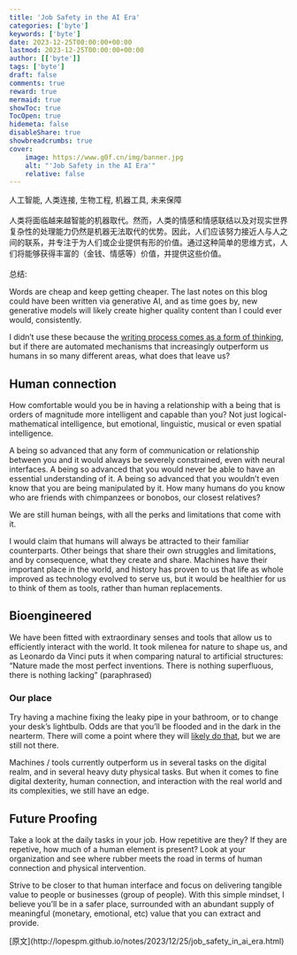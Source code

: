 ```yaml
---
title: 'Job Safety in the AI Era'
categories: ['byte']
keywords: ['byte']
date: 2023-12-25T00:00:00+00:00
lastmod: 2023-12-25T00:00:00+00:00
author: [['byte']]
tags: ['byte']
draft: false 
comments: true
reward: true 
mermaid: true 
showToc: true 
TocOpen: true 
hidemeta: false 
disableShare: true 
showbreadcrumbs: true 
cover:
    image: https://www.g0f.cn/img/banner.jpg
    alt: "'Job Safety in the AI Era'"
    relative: false
---
```


<div>

<div> 人工智能, 人类连接, 生物工程, 机器工具, 未来保障
<br/><br/>人类将面临越来越智能的机器取代。然而，人类的情感和情感联结以及对现实世界复杂性的处理能力仍然是机器无法取代的优势。因此，人们应该努力接近人与人之间的联系，并专注于为人们或企业提供有形的价值。通过这种简单的思维方式，人们将能够获得丰富的（金钱、情感等）价值，并提供这些价值。<br/><br/>总结: <div>
<p>Words are cheap and keep getting cheaper. The last notes on this blog could have been written via generative AI, and as time goes by, new generative models will likely create higher quality content than I could ever would, consistently.</p>
<p>I didn’t use these because the <a href="http://lopespm.github.io/notes/2023/07/02/writing-as-a-form-of-thinking.html">writing process comes as a form of thinking</a>, but if there are automated mechanisms that increasingly outperform us humans in so many different areas, what does that leave us?</p>
<h2 id="human-connection">Human connection</h2>
<p>How comfortable would you be in having a relationship with a being that is orders of magnitude more intelligent and capable than you? Not just logical-mathematical intelligence, but emotional, linguistic, musical or even spatial intelligence.</p>
<p>A being so advanced that any form of communication or relationship between you and it would always be severely constrained, even with neural interfaces. A being so advanced that you would never be able to have an essential understanding of it. A being so advanced that you wouldn’t even know that you are being manipulated by it. How many humans do you know who are friends with chimpanzees or bonobos, our closest relatives?</p>
<p>We are still human beings, with all the perks and limitations that come with it.</p>
<p>I would claim that humans will always be attracted to their familiar counterparts. Other beings that share their own struggles and limitations, and by consequence, what they create and share. Machines have their important place in the world, and history has proven to us that life as whole improved as technology evolved to serve us, but it would be healthier for us to think of them as tools, rather than human replacements.</p>
<h2 id="bioengineered">Bioengineered</h2>
<p>We have been fitted with extraordinary senses and tools that allow us to efficiently interact with the world. It took milenea for nature to shape us, and as Leonardo da Vinci puts it when comparing natural to artificial structures: “Nature made the most perfect inventions. There is nothing superfluous, there is nothing lacking” (paraphrased)</p>
<h3 id="our-place">Our place</h3>
<p>Try having a machine fixing the leaky pipe in your bathroom, or to change your desk’s lightbulb. Odds are that you’ll be flooded and in the dark in the nearterm. There will come a point where they will <a href="https://www.youtube.com/watch?v=cpraXaw7dyc">likely do that</a>, but we are still not there.</p>
<p>Machines / tools currently outperform us in several tasks on the digital realm, and in several heavy duty physical tasks. But when it comes to fine digital dexterity, human connection, and interaction with the real world and its complexities, we still have an edge.</p>
<h2 id="future-proofing">Future Proofing</h2>
<p>Take a look at the daily tasks in your job. How repetitive are they? If they are repetíve, how much of a human element is present? Look at your organization and see where rubber meets the road in terms of human connection and physical intervention.</p>
<p>Strive to be closer to that human interface and focus on delivering tangible value to people or businesses (group of people). With this simple mindset, I believe you’ll be in a safer place, surrounded with an abundant supply of meaningful (monetary, emotional, etc) value that you can extract and provide.</p>
</div></div>
</div>

<div>
[原文](http://lopespm.github.io/notes/2023/12/25/job_safety_in_ai_era.html)
</div>

